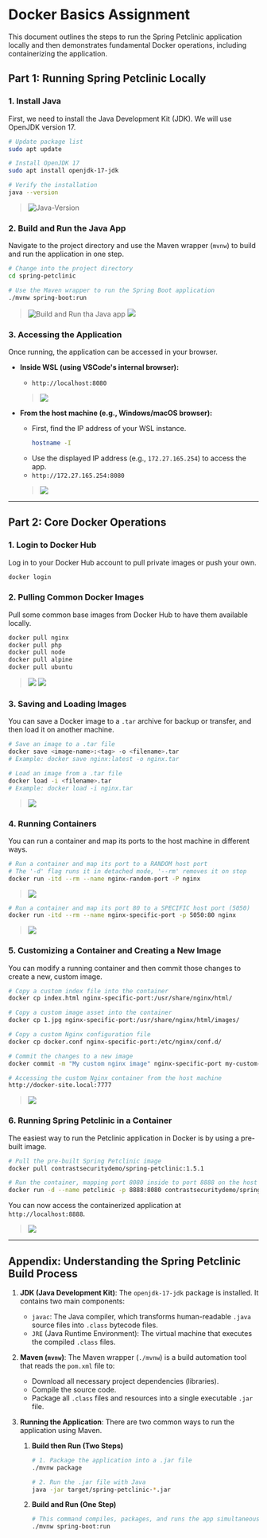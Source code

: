 # Docker Basics Assignment

This document outlines the steps to run the Spring Petclinic application locally and then demonstrates fundamental Docker operations, including containerizing the application.

## Part 1: Running Spring Petclinic Locally

### 1\. Install Java

First, we need to install the Java Development Kit (JDK). We will use OpenJDK version 17.

```bash
# Update package list
sudo apt update

# Install OpenJDK 17
sudo apt install openjdk-17-jdk

# Verify the installation
java --version
```
> ![Java-Version](screens/java-version.png)

### 2\. Build and Run the Java App

Navigate to the project directory and use the Maven wrapper (`mvnw`) to build and run the application in one step.

```bash
# Change into the project directory
cd spring-petclinic

# Use the Maven wrapper to run the Spring Boot application
./mvnw spring-boot:run
```
> ![Build and Run tha Java app](screens/run-local-app-1.png)
> ![](screens/run-local-app-2.png)

### 3\. Accessing the Application

Once running, the application can be accessed in your browser.

  * **Inside WSL (using VSCode's internal browser):**

      * `http://localhost:8080`
      > ![](screens/running-local-app-1.png)

  * **From the host machine (e.g., Windows/macOS browser):**

      * First, find the IP address of your WSL instance.
        ```bash
        hostname -I
        ```
      * Use the displayed IP address (e.g., `172.27.165.254`) to access the app.
      * `http://172.27.165.254:8080`
      > ![](screens/running-local-app-2.png)
-----

## Part 2: Core Docker Operations

### 1\. Login to Docker Hub

Log in to your Docker Hub account to pull private images or push your own.

```bash
docker login
```

### 2\. Pulling Common Docker Images

Pull some common base images from Docker Hub to have them available locally.

```bash
docker pull nginx
docker pull php
docker pull node
docker pull alpine
docker pull ubuntu
```
> ![](screens/pull-alpine.png)
> ![](screens/images.png)
### 3\. Saving and Loading Images

You can save a Docker image to a `.tar` archive for backup or transfer, and then load it on another machine.

```bash
# Save an image to a .tar file
docker save <image-name>:<tag> -o <filename>.tar
# Example: docker save nginx:latest -o nginx.tar

# Load an image from a .tar file
docker load -i <filename>.tar
# Example: docker load -i nginx.tar
```
> ![](screens/save-load-image.png)

### 4\. Running Containers

You can run a container and map its ports to the host machine in different ways.

```bash
# Run a container and map its port to a RANDOM host port
# The '-d' flag runs it in detached mode, '--rm' removes it on stop
docker run -itd --rm --name nginx-random-port -P nginx
```
> ![](screens/nginx-random-ports.png)
```bash
# Run a container and map its port 80 to a SPECIFIC host port (5050)
docker run -itd --rm --name nginx-specific-port -p 5050:80 nginx
```
> ![](screens/nginx-specific-ports.png)


### 5\. Customizing a Container and Creating a New Image

You can modify a running container and then commit those changes to create a new, custom image.

```bash
# Copy a custom index file into the container
docker cp index.html nginx-specific-port:/usr/share/nginx/html/

# Copy a custom image asset into the container
docker cp 1.jpg nginx-specific-port:/usr/share/nginx/html/images/

# Copy a custom Nginx configuration file
docker cp docker.conf nginx-specific-port:/etc/nginx/conf.d/

# Commit the changes to a new image
docker commit -m "My custom nginx image" nginx-specific-port my-custom-nginx:1.0

# Accessing the custom Nginx container from the host machine
http://docker-site.local:7777
```
> ![](screens/custom-nginx.png)


### 6\. Running Spring Petclinic in a Container

The easiest way to run the Petclinic application in Docker is by using a pre-built image.

```bash
# Pull the pre-built Spring Petclinic image
docker pull contrastsecuritydemo/spring-petclinic:1.5.1

# Run the container, mapping port 8080 inside to port 8888 on the host
docker run -d --name petclinic -p 8888:8080 contrastsecuritydemo/spring-petclinic:1.5.1

```

You can now access the containerized application at `http://localhost:8888`.
> ![](screens/petclinic-container.png)
-----

## Appendix: Understanding the Spring Petclinic Build Process

1.  **JDK (Java Development Kit)**: The `openjdk-17-jdk` package is installed. It contains two main components:

      * `javac`: The Java compiler, which transforms human-readable `.java` source files into `.class` bytecode files.
      * `JRE` (Java Runtime Environment): The virtual machine that executes the compiled `.class` files.

2.  **Maven (`mvnw`)**: The Maven wrapper (`./mvnw`) is a build automation tool that reads the `pom.xml` file to:

      * Download all necessary project dependencies (libraries).
      * Compile the source code.
      * Package all `.class` files and resources into a single executable `.jar` file.

3.  **Running the Application**: There are two common ways to run the application using Maven.

    1.  **Build then Run (Two Steps)**
        ```bash
        # 1. Package the application into a .jar file
        ./mvnw package

        # 2. Run the .jar file with Java
        java -jar target/spring-petclinic-*.jar
        ```
    2.  **Build and Run (One Step)**
        ```bash
        # This command compiles, packages, and runs the app simultaneously
        ./mvnw spring-boot:run
        ```